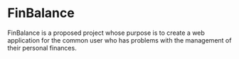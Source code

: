 # FinBalance
FinBalance is a proposed project whose purpose is to create a web application for the common user who has problems with the management of their personal finances.
